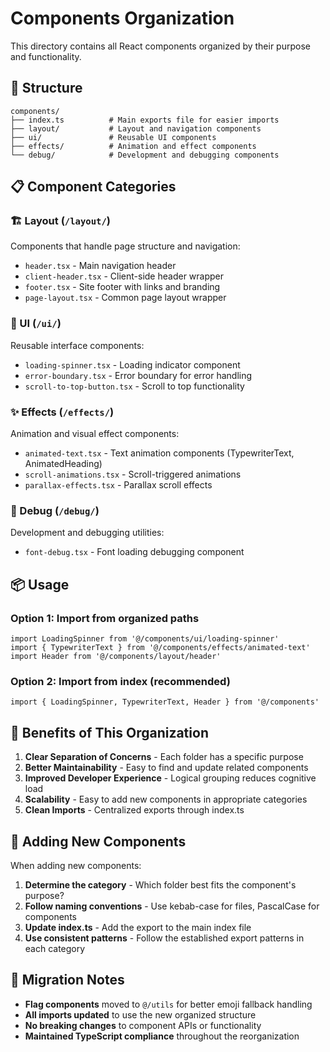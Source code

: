 # Components Organization

This directory contains all React components organized by their purpose and functionality.

## 📁 Structure

```
components/
├── index.ts          # Main exports file for easier imports
├── layout/           # Layout and navigation components
├── ui/               # Reusable UI components
├── effects/          # Animation and effect components
└── debug/            # Development and debugging components
```

## 📋 Component Categories

### 🏗️ Layout (`/layout/`)
Components that handle page structure and navigation:
- `header.tsx` - Main navigation header
- `client-header.tsx` - Client-side header wrapper
- `footer.tsx` - Site footer with links and branding
- `page-layout.tsx` - Common page layout wrapper

### 🎨 UI (`/ui/`)
Reusable interface components:
- `loading-spinner.tsx` - Loading indicator component
- `error-boundary.tsx` - Error boundary for error handling
- `scroll-to-top-button.tsx` - Scroll to top functionality

### ✨ Effects (`/effects/`)
Animation and visual effect components:
- `animated-text.tsx` - Text animation components (TypewriterText, AnimatedHeading)
- `scroll-animations.tsx` - Scroll-triggered animations
- `parallax-effects.tsx` - Parallax scroll effects

### 🔧 Debug (`/debug/`)
Development and debugging utilities:
- `font-debug.tsx` - Font loading debugging component

## 📦 Usage

### Option 1: Import from organized paths
```tsx
import LoadingSpinner from '@/components/ui/loading-spinner'
import { TypewriterText } from '@/components/effects/animated-text'
import Header from '@/components/layout/header'
```

### Option 2: Import from index (recommended)
```tsx
import { LoadingSpinner, TypewriterText, Header } from '@/components'
```

## 🎯 Benefits of This Organization

1. **Clear Separation of Concerns** - Each folder has a specific purpose
2. **Better Maintainability** - Easy to find and update related components
3. **Improved Developer Experience** - Logical grouping reduces cognitive load
4. **Scalability** - Easy to add new components in appropriate categories
5. **Clean Imports** - Centralized exports through index.ts

## 📝 Adding New Components

When adding new components:

1. **Determine the category** - Which folder best fits the component's purpose?
2. **Follow naming conventions** - Use kebab-case for files, PascalCase for components
3. **Update index.ts** - Add the export to the main index file
4. **Use consistent patterns** - Follow the established export patterns in each category

## 🚀 Migration Notes

- **Flag components** moved to `@/utils` for better emoji fallback handling
- **All imports updated** to use the new organized structure
- **No breaking changes** to component APIs or functionality
- **Maintained TypeScript compliance** throughout the reorganization
